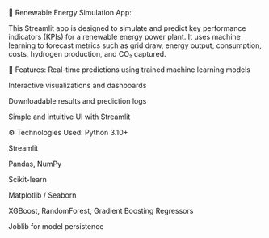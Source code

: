 🌱 Renewable Energy Simulation App:

This Streamlit app is designed to simulate and predict key performance indicators (KPIs) for a renewable energy power plant. It uses machine learning to forecast metrics such as grid draw, energy output, consumption, costs, hydrogen production, and CO₂ captured.

🚀 Features:
Real-time predictions using trained machine learning models

Interactive visualizations and dashboards

Downloadable results and prediction logs

Simple and intuitive UI with Streamlit

⚙️ Technologies Used:
Python 3.10+

Streamlit

Pandas, NumPy

Scikit-learn

Matplotlib / Seaborn

XGBoost, RandomForest, Gradient Boosting Regressors

Joblib for model persistence
